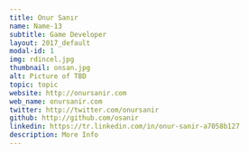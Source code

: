 ```yaml
---
title: Onur Sanır
name: Name-13
subtitle: Game Developer
layout: 2017_default
modal-id: 1
img: rdincel.jpg
thumbnail: onsan.jpg
alt: Picture of TBD
topic: topic
website: http://onursanir.com
web_name: onursanir.com
twitter: http://twitter.com/onursanir
github: http://github.com/osanir
linkedin: https://tr.linkedin.com/in/onur-sanir-a7058b127
description: More Info
---
```

